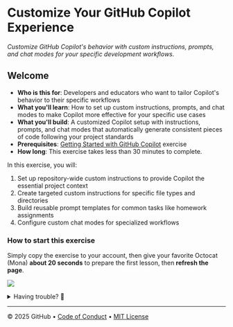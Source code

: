 # Customize Your GitHub Copilot Experience

_Customize GitHub Copilot's behavior with custom instructions, prompts, and chat modes for your specific development workflows._

## Welcome

- **Who is this for**: Developers and educators who want to tailor Copilot's behavior to their specific workflows
- **What you'll learn**: How to set up custom instructions, prompts, and chat modes to make Copilot more effective for your specific use cases
- **What you'll build**: A customized Copilot setup with instructions, prompts, and chat modes that automatically generate consistent pieces of code following your project standards
- **Prerequisites**: [Getting Started with GitHub Copilot](https://github.com/skills/getting-started-with-github-copilot) exercise
- **How long**: This exercise takes less than 30 minutes to complete.

In this exercise, you will:

1. Set up repository-wide custom instructions to provide Copilot the essential project context
1. Create targeted custom instructions for specific file types and directories
1. Build reusable prompt templates for common tasks like homework assignments
1. Configure custom chat modes for specialized workflows

### How to start this exercise

Simply copy the exercise to your account, then give your favorite Octocat (Mona) **about 20 seconds** to prepare the first lesson, then **refresh the page**.

[![](https://img.shields.io/badge/Copy%20Exercise-%E2%86%92-1f883d?style=for-the-badge&logo=github&labelColor=197935)](https://github.com/new?template_owner=skills-dev&template_name=customize-your-github-copilot-experience&owner=%40me&name=skills-customize-your-github-copilot-experience&description=Exercise:+Customize+Your+GitHub+Copilot+Experience&visibility=public)

<details>
<summary>Having trouble? 🤷</summary><br/>

When copying the exercise, we recommend the following settings:

- For owner, choose your personal account or an organization to host the repository.

- We recommend creating a public repository, since private repositories will use Actions minutes.

If the exercise isn't ready in 20 seconds, please check the [Actions](../../actions) tab.

- Check to see if a job is running. Sometimes it simply takes a bit longer.

- If the page shows a failed job, please submit an issue. Nice, you found a bug! 🐛

</details>

---

&copy; 2025 GitHub &bull; [Code of Conduct](https://www.contributor-covenant.org/version/2/1/code_of_conduct/code_of_conduct.md) &bull; [MIT License](https://gh.io/mit)
